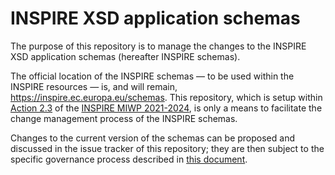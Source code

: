 # INSPIRE XSD application schemas

The purpose of this repository is to manage the changes to the INSPIRE XSD application schemas (hereafter INSPIRE schemas).

The official location of the INSPIRE schemas — to be used within the INSPIRE resources — is, and will remain, https://inspire.ec.europa.eu/schemas. This repository, which is setup within [Action 2.3](https://webgate.ec.europa.eu/fpfis/wikis/display/InspireMIG/Action+2.3+Simplification+of+INSPIRE+implementation) of the [INSPIRE MIWP 2021-2024](https://webgate.ec.europa.eu/fpfis/wikis/display/InspireMIG/INSPIRE+work+programme+2021-24), is only a means to facilitate the change management process of the INSPIRE schemas.

Changes to the current version of the schemas can be proposed and discussed in the issue tracker of this repository; they are then subject to the specific governance process described in [this document](xxx).

